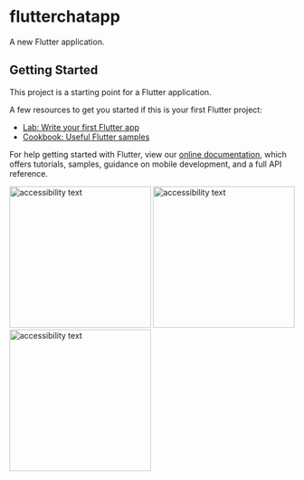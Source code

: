 # flutterchatapp

A new Flutter application.

## Getting Started

This project is a starting point for a Flutter application.

A few resources to get you started if this is your first Flutter project:

- [Lab: Write your first Flutter app](https://flutter.dev/docs/get-started/codelab)
- [Cookbook: Useful Flutter samples](https://flutter.dev/docs/cookbook)

For help getting started with Flutter, view our
[online documentation](https://flutter.dev/docs), which offers tutorials,
samples, guidance on mobile development, and a full API reference.
<p float="left">
<img src="ScreenShot/Screenshot_1.jpg" width="250" alt="accessibility text">
<img src="ScreenShot/Screenshot_2.jpg" width="250" alt="accessibility text">
<img src="ScreenShot/Screenshot_3.jpg" width="250" alt="accessibility text">
</p>
